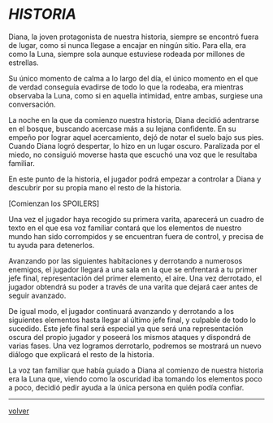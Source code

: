 # 		_HISTORIA_


Diana, la joven protagonista de nuestra historia, siempre se encontró fuera de lugar, como si nunca llegase a encajar en ningún sitio. Para ella, era como la Luna, siempre sola aunque estuviese rodeada por millones de estrellas.

Su único momento de calma a lo largo del día, el único momento en el que de verdad conseguía evadirse de todo lo que la rodeaba, era mientras observaba la Luna, como si en aquella intimidad, entre ambas, surgiese una conversación.

La noche en la que da comienzo nuestra historia, Diana decidió adentrarse en el bosque, buscando acercase más a su lejana confidente. En su empeño por lograr aquel acercamiento, dejó de notar el suelo bajo sus pies.
Cuando Diana logró despertar, lo hizo en un lugar oscuro. Paralizada por el miedo, no consiguió moverse hasta que escuchó una voz que le resultaba familiar.

En este punto de la historia, el jugador podrá empezar a controlar a Diana y descubrir por su propia mano el resto de la historia.

[Comienzan los SPOILERS]

Una vez el jugador haya recogido su primera varita, aparecerá un cuadro de texto en el que esa voz familiar contará que los elementos de nuestro mundo han sido corrompidos y se encuentran fuera de control, y precisa de tu ayuda para detenerlos.

Avanzando por las siguientes habitaciones y derrotando a numerosos enemigos, el jugador llegará a una sala en la que se enfrentará a tu primer jefe final, representación del primer elemento, el aire. 
Una vez derrotado, el jugador obtendrá su poder a través de una varita que dejará caer antes de seguir avanzado.

De igual modo, el jugador continuará avanzando y derrotando a los siguientes elementos hasta llegar al último jefe final, y culpable de todo lo sucedido.
Este jefe final será especial ya que será una representación oscura del propio jugador y poseerá los mismos ataques y dispondrá de varias fases. Una vez logramos derrotarlo, podremos se mostrará un nuevo diálogo que explicará el resto de la historia.

La voz tan familiar que había guiado a Diana al comienzo de nuestra historia era la Luna que, viendo como la oscuridad iba tomando los elementos poco a poco, decidió pedir ayuda a la única persona en quién podía confiar.


---
[volver](./../lilWhich.html)
